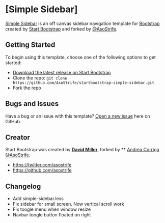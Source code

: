 # [Simple Sidebar]

[Simple Sidebar](http://startbootstrap.com/template-overviews/simple-sidebar/) is an off canvas sidebar navigation template for [Bootstrap](http://getbootstrap.com/) created by [Start Bootstrap](http://startbootstrap.com/) and forked by [@AsoStrife](http://andreacorriga.com).

## Getting Started

To begin using this template, choose one of the following options to get started:
* [Download the latest release on Start Bootstrap](https://github.com/AsoStrife/startbootstrap-simple-sidebar/archive/gh-pages.zip)
* Clone the repo: `git clone https://github.com/AsoStrife/startbootstrap-simple-sidebar.git`
* Fork the repo

## Bugs and Issues

Have a bug or an issue with this template? [Open a new issue](https://github.com/AsoStrife/startbootstrap-simple-sidebar/issues) here on GitHub.

## Creator

Start Bootstrap was created by **[David Miller](http://davidmiller.io/)**, forked by ** [Andrea Corriga @AsoStrife](http://andreacorriga.com/).

* https://twitter.com/asostrife
* https://github.com/asostrife


## Changelog
* Add simple-sidebar.less
* Fix sidebar for small screen. Now vertical scroll work
* Fix toogle menu when window resize 
* Navbar toogle button floated on right 